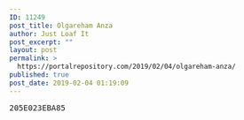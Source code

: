 ```yaml
---
ID: 11249
post_title: Olgareham Anza
author: Just Loaf It
post_excerpt: ""
layout: post
permalink: >
  https://portalrepository.com/2019/02/04/olgareham-anza/
published: true
post_date: 2019-02-04 01:19:09
---
```

<pre>205E023EBA85</pre>